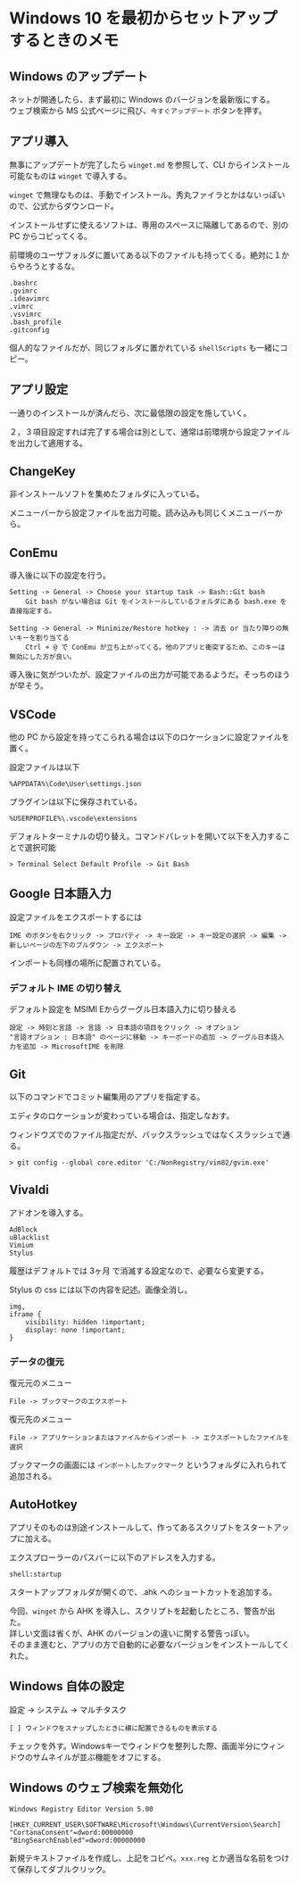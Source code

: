 # Windows 10 を最初からセットアップするときのメモ

## Windows のアップデート

ネットが開通したら、まず最初に Windows のバージョンを最新版にする。  
ウェブ検索から MS 公式ページに飛び、`今すぐアップデート` ボタンを押す。

## アプリ導入

無事にアップデートが完了したら `winget.md` を参照して、CLI からインストール可能なものは `winget` で導入する。

`winget` で無理なものは、手動でインストール。秀丸ファイラとかはないっぽいので、公式からダウンロード。

インストールせずに使えるソフトは、専用のスペースに隔離してあるので、別の PC からコピってくる。

前環境のユーザフォルダに置いてある以下のファイルも持ってくる。絶対に１からやろうとするな。

    .bashrc
    .gvimrc
    .ideavimrc
    .vimrc
    .vsvimrc
    .bash_profile
    .gitconfig

個人的なファイルだが、同じフォルダに置かれている `shellScripts` も一緒にコピー。

## アプリ設定

一通りのインストールが済んだら、次に最低限の設定を施していく。

２，３項目設定すれば完了する場合は別として、通常は前環境から設定ファイルを出力して適用する。

## ChangeKey

非インストールソフトを集めたフォルダに入っている。

メニューバーから設定ファイルを出力可能。読み込みも同じくメニューバーから。

## ConEmu 

導入後に以下の設定を行う。

    Setting -> General -> Choose your startup task -> Bash::Git bash
        Git bash がない場合は Git をインストールしているフォルダにある bash.exe を直接指定する。

    Setting -> General -> Minimize/Restore hotkey : -> 消去 or 当たり障りの無いキーを割り当てる
        Ctrl + @ で ConEmu が立ち上がってくる。他のアプリと衝突するため、このキーは無効にした方が良い。

導入後に気がついたが、設定ファイルの出力が可能であるようだ。そっちのほうが早そう。

## VSCode

他の PC から設定を持ってこられる場合は以下のロケーションに設定ファイルを置く。

設定ファイルは以下

    %APPDATA%\Code\User\settings.json

プラグインは以下に保存されている。

    %USERPROFILE%\.vscode\extensions

デフォルトターミナルの切り替え。コマンドパレットを開いて以下を入力することで選択可能

    > Terminal Select Default Profile -> Git Bash

## Google 日本語入力

設定ファイルをエクスポートするには

    IME のボタンを右クリック -> プロパティ -> キー設定 -> キー設定の選択 -> 編集 -> 新しいページの左下のプルダウン -> エクスポート

インポートも同様の場所に配置されている。

### デフォルト IME の切り替え

デフォルト設定を MSIMl Eからグーグル日本語入力に切り替える

    設定 -> 時刻と言語 -> 言語 -> 日本語の項目をクリック -> オプション 
    "言語オプション : 日本語" のページに移動 -> キーボードの追加 -> グーグル日本語入力を追加 -> MicrosoftIME を削除

## Git

以下のコマンドでコミット編集用のアプリを指定する。

エディタのロケーションが変わっている場合は、指定しなおす。

ウィンドウズでのファイル指定だが、バックスラッシュではなくスラッシュで通る。

    > git config --global core.editor 'C:/NonRegistry/vim82/gvim.exe'

## Vivaldi

アドオンを導入する。

    AdBlock
    uBlacklist
    Vimium
    Stylus

履歴はデフォルトでは 3ヶ月 で消滅する設定なので、必要なら変更する。

Stylus の css には以下の内容を記述。画像全消し。

    img,
    iframe {
        visibility: hidden !important;
        display: none !important;
    }

### データの復元

復元元のメニュー

    File -> ブックマークのエクスポート

復元先のメニュー

    File -> アプリケーションまたはファイルからインポート -> エクスポートしたファイルを選択

ブックマークの画面には `インポートしたブックマーク` というフォルダに入れられて追加される。

## AutoHotkey

アプリそのものは別途インストールして、作ってあるスクリプトをスタートアップに加える。

エクスプローラーのパスバーに以下のアドレスを入力する。

    shell:startup

スタートアップフォルダが開くので、.ahk へのショートカットを追加する。

今回、`winget` から AHK を導入し、スクリプトを起動したところ、警告が出た。  
詳しい文面は省くが、AHK のバージョンの違いに関する警告っぽい。  
そのまま進むと、アプリの方で自動的に必要なバージョンをインストールしてくれた。

## Windows 自体の設定

設定 -> システム -> マルチタスク

    [ ] ウィンドウをスナップしたときに横に配置できるものを表示する

チェックを外す。Windowsキーでウィンドウを整列した際、画面半分にウィンドウのサムネイルが並ぶ機能をオフにする。

## Windows のウェブ検索を無効化

    Windows Registry Editor Version 5.00

    [HKEY_CURRENT_USER\SOFTWARE\Microsoft\Windows\CurrentVersion\Search]
    "CortanaConsent"=dword:00000000
    "BingSearchEnabled"=dword:00000000

新規テキストファイルを作成し、上記をコピペ。`xxx.reg` とか適当な名前をつけて保存してダブルクリック。